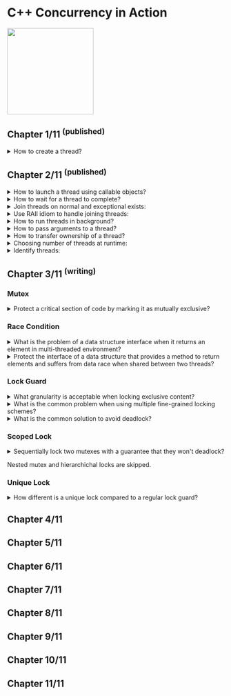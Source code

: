 # C++ Concurrency in Action
<img src="../../covers/9781617294693.jpg" width="200"/>

## Chapter 1/11 <sup>(published)</sup>

<details>
<summary>How to create a thread?</summary>

> **Description**
>
> ```cpp
> #include <iostream>
> #include <thread>
>
> void show_id()
> {
>     std::cout << std::this_thread::get_id() << std::endl;
> }
>
> int main()
> {
>     std::thread worker{show_id};
>     worker.join();
> }
> ``````

> **Resources**
> C++ Concurrency in Action - Chapter 1
> ---
> **References**
> - [Thread Library](https://en.cppreference.com/w/cpp/thread)
---
</details>

## Chapter 2/11 <sup>(published)</sup>

<details>
<summary>How to launch a thread using callable objects?</summary>

> ```cpp
> #include <thread>
>
> void do_something() {}
> void do_something_else() {}
>
> struct background_task
> {
>     void operator ()()
>     {
>         do_something();
>         do_something_else();
>     }
> };
>
> int main()
> {
>     std::thread thread_f(do_something);
>     thread_f.join();
>
>     background_task callable;
>     std::thread thread_c(callable);
>     thread_c.join();
>
>     // no to mistakenly call a thread like this:
>     //   std::thread thread_x(background_task());
>     // which can be correctly expressed like:
>     //   std::thread thread_x((background_task()));
>     //   std::thread thread_x{background_task()};
>
>     std::thread thread_l([]{
>         do_something();
>         do_something_else();
>     });
>     thread_l.join();
> }
> ``````
>
> ---
> **Resources**
> C++ Concurrency in Action - Chapter 2
> ---
> **References**
> - [std::thread](https://en.cppreference.com/w/cpp/thread/thread)
> ---
</details>

<details>
<summary>How to wait for a thread to complete?</summary>

> ```cpp
> #include <thread>
> #include <chrono>
>
> struct background_task
> {
>     using time_point = std::chrono::time_point<std::chrono::system_clock>;
>
>     time_point& elapsed;
>     background_task(time_point& init): elapsed{init}
>     { }
>
>     void operator ()()
>     {
>         using namespace std::chrono_literals;
>
>         std::this_thread::sleep_for(1s);
>         elapsed + 1s;
>     }
> };
>
> int main()
> {
>     // sharing object
>     std::chrono::time_point<std::chrono::system_clock> elapsed{};
>     background_task f{elapsed};
>     std::thread task(f);
>     task.join();
> }
> ``````
>
> ---
> **Resources**
> C++ Concurrency in Action - Chapter 2
> ---
> **References**
> - [std::thread](https://en.cppreference.com/w/cpp/thread/thread)
> ---
</details>

<details>
<summary>Join threads on normal and exceptional exists:</summary>

> ```cpp
> #include <thread>
> #include <stdexcept>
>
> void do_something() { }
> void do_something_else() { throw std::runtime_error("fatal"); }
>
> int main()
> {
>     std::thread t(do_something);
>
>     try
>     {
>         do_something_else();
>     }
>     catch (std::exception const& exp)
>     {
>         t.join(); // reaches due exceptional exit but joins anyway
>         throw;
>     }
>
>     t.join();
> }
> ``````
>
> ---
> **Resources**
> C++ Concurrency in Action - Chapter 2
>
> ---
> **References**
> - [std::thread](https://en.cppreference.com/w/cpp/thread/thread)
> ---
</details>

<details>
<summary>Use RAII idiom to handle joining threads:</summary>

> ```cpp
> #include <thread>
>
> void do_something() { }
>
> class thread_guard
> {
>     std::thread& _t;
>
> public:
>     explicit thread_guard(std::thread& t): _t{t} {}
>     virtual ~thread_guard() { if (_t.joinable()) _t.join(); }
>     thread_guard(thread_guard const&) = delete;
>     thread_guard& operator =(thread_guard const&) = delete;
> };
>
> int main()
> {
>     std::thread t(do_something);
>     thread_guard joining_thread{t};
> }
> ``````
>
> ---
> **Resources**
> C++ Concurrency in Action - Chapter 2
> ---
> **References**
> ---
</details>

<details>
<summary>How to run threads in background?</summary>

> ```cpp
> #include <thread>
> #include <cassert>
>
> void do_background_work() { }
>
> int main()
> {
>     std::thread task{do_background_work};
>     task.detach();
>     assert(!task.joinable());
> }
> ``````
>
> ---
> **Resources**
> C++ Concurrency in Action - Chapter 2
> ---
> **References**
> ---
</details>

<details>
<summary>How to pass arguments to a thread?</summary>

> **Description**
>
> ```cpp
> #include <thread>
> #include <memory>
> #include <string>
> #include <string_view>
>
> void rvalue_write(std::string&&) { } // rvalue only
> void lvalue_write(std::string&) { } // lvalue only
> void pointer_write(std::string_view) { } // pointer only
> void smart_write(std::unique_ptr<std::string>) { } // non-copyable object only
>
> struct heavy_work
> {
>     void do_lengthy_work(std::string&) {}
> };
>
> int main()
> {
>     // implicit cast from const char* to std::string
>     std::thread write_thread(rvalue_write, "text");
>     write_thread.join();
>
>     char text[1024];
>     sprintf(text, "%i", 1);
>
>     // use of local object in joinable thread
>     std::thread pointer_thread(pointer_write, text);
>     pointer_thread.join();
>
>     // use of copied local object before background thread invokation
>     std::thread local_thread(rvalue_write, std::string{text});
>     local_thread.detach();
>
>     // pass by lvalue reference to avoid copy
>     std::string str{text};
>     std::thread ref_thread(lvalue_write, std::ref(str));
>     ref_thread.join();
>
>     // bind method to thread
>     heavy_work some_work;
>     std::thread binding_thread(&heavy_work::do_lengthy_work, &some_work, std::ref(str));
>     binding_thread.join();
>
>     // explicitly move non-copyable objects
>     std::unique_ptr<std::string> non_copyable{new std::string{str}};
>     std::thread smart_thread(smart_write, std::move(non_copyable));
>     smart_thread.join();
> }
> ``````
>
> ---
> **Resources**
> C++ Concurrency in Action - Chapter 2
> ---
> **References**
> ---
</details>

<details>
<summary>How to transfer ownership of a thread?</summary>

> ```cpp
> #include <thread>
>
> void do_work() { }
>
> int main()
> {
>     std::thread t1{do_work}; // t1 joinable
>     std::thread t2{std::move(t1)}; // t1 empty, t2 joinable
>     t1 = std::thread{do_work}; // t1 joinable
>     std::thread t3 = std::move(t2); // t3 joinable, t2 empty
>     t2 = std::move(t1); // t2 joinable, t1 empty
>
>     // t1 is already empty
>     t2.join();
>     t3.join();
> }
> ``````
>
> ---
> **Resources**
> C++ Concurrency in Action - Chapter 2
> ---
> **References**
> ---
</details>

<details>
<summary>Choosing number of threads at runtime:</summary>

> ```cpp
> #include <thread>
> #include <vector>
>
> void task() { }
>
> int main()
> {
>     unsigned int const min_threads = 2;
>     unsigned int const hw_threads = std::thread::hardware_concurrency();
>     unsigned int const num_threads = hw_threads ? hw_threads : min_threads;
>
>     std::vector<std::thread> threads(num_threads-1); // count main thread as well
>
>     for (std::thread& t: threads)
>         t = std::thread{task};
>
>     for (std::thread& t: threads)
>         t.join();
> }
> ``````
>
> ---
> **Resources**
> C++ Concurrency in Action - Chapter 2
>
> ---
> **References**
> ---
</details>

<details>
<summary>Identify threads:</summary>

> ```cpp
> #include <thread>
> #include <iostream>
>
> int main()
> {
>     std::thread::id const main_thread_id = std::this_thread::get_id();
>     std::cout << main_thread_id << std::endl;
> }
> ``````
>
> ---
> **Resources**
> C++ Concurrency in Action - Chapter 2
> ---
> **References**
> ---
</details>

## Chapter 3/11 <sup>(writing)</sup>

### Mutex

<details>
<summary>Protect a critical section of code by marking it as mutually exclusive?</summary>

> To create a mutex, construct an instance of `std::mutex`, lock it with a call
> to the `lock()` member function, and unlock iit with a call to the `unlock()`
> member function. But this procedure is better done by `std::lock_guard` class
> template in the standard library. Both `std::mutex` and `std::lock_guard` are
> declared in the `<mutex>` header.
>
> ```cpp
> #include <iostream>
> #include <iterator>
> #include <vector>
> #include <thread>
> #include <mutex>
>
> std::vector<long> data;
> std::mutex mutex;
>
> void add_data(long value)
> {
>     std::lock_guard<std::mutex> guard(mutex);
>     data.push_back(value);
> }
>
> void print_data()
> {
>     std::lock_guard<std::mutex> guard(mutex);
>     std::for_each(std::begin(data), std::end(data), std::ostream_iterator(std::cout, " "));
> }
>
> int main()
> {
>     std::thread t1{add_data, 1);
>     std::thread t2{add_data, 2);
>     std::thread t3{add_data, 3);
>
>     print_data();
>
>     t1.join();
>     t2.join();
>     t3.join();
> }
> ``````
>
> ---
> **Resources**
> - C++ Concurrency in Action - Chapter 3
> ---
> **References**
> ---
</details>

### Race Condition

<details>
<summary>What is the problem of a data structure interface when it returns an element in multi-threaded environment?</summary>

> Consider `std::stack<std::vector<int>>`. Now, a vector is a dynamically sized
> container, so when you copy a vector, the library has to allocate some more
> memory from the heap in order to copy the contents. If the system is heavily
> loaded or there are significant resource constraints, this memory allocation
> can fail, so the copy constructor for vector might throw a `std::bad_alloc`
> exception. This is likely if the vector contains a lot of elements. If the
> `pop()` function was defined to return the value popped, as well as remove it
> from the stack, you have a potential problem: the value being popped is
> returned to the caller only after the stack has been modified, but the
> process of copying the data to return to the caller might throw an exception.
> If this happens, the data popped is lost; it has been removed from the stack,
> but the copy was unsuccessful!
>
> The designers of the `std::stack` interface helpfully split the operation in
> two: get the `top()` element and then `pop()` it from the stack, so that if
> you can’t safely copy the data, it stays on the stack.
>
> Unfortunately, it’s precisely this split that you’re trying to avoid in
> eliminating the race condition!
>
> ---
> **Resources**
> - C++ Concurrency in Action - Chapter 3
> ---
> **References**
> ---
</details>

<details>
<summary>Protect the interface of a data structure that provides a method to return elements and suffers from data race when shared between two threads?</summary>

> **Description**
>
> To protect the data we should change the design of the interface. There are
> commonly two methods to protect data from race condition when returning:
>
> 1. Pass in a reference
> 2. Return a pointer to the removed item
>
> ```cpp
> #include <exception>
> #include <memory>
> #include <stack>
> #include <mutex>
>
> struct empty_stack : std::exception
> {
>     char const* what() const noexcept;
> };
>
> template<typename T>
> class threadsafe_stack
> {
> private:
>     mutable std::mutex exclusive_lock;
>     std::stack<T> data;
>
> public:
>     threadsafe_stack() { }
>
>     threadsafe_stack(threadsafe_stack const& other)
>     {
>         std::lock_guard<std::mutex> guard(other.exclusive_lock);
>         data = other;
>     }
>
>     threadsafe_stack& operator=(threadsafe_stack const&) = delete;
>
>     void push(T value)
>     {
>         std::lock_guard<std::mutex> guard(exclusive_lock);
>         data.push(value);
>     }
>
>     std::shared_ptr<T> pop()
>     {
>         std::lock_guard<std::mutex> guard(exclusive_lock);
>         if (data.empty()) throw empty_stack{};
>         std::shared_ptr<T> const value = std::make_shared<T>(data.top());
>         data.pop();
>         return value;
>     }
>
>     void pop(T& value)
>     {
>         std::lock_guard<std::mutex> guard(exclusive_lock);
>         if (data.empty()) throw empty_stack{};
>         value = data.pop();
>         return value;
>     }
>
>     bool empty() const
>     {
>         std::lock_guard<std::mutex> guard(exclusive_lock);
>         return data.empty();
>     }
> };
> ``````
>
> ---
> **Resources**
> - C++ Concurrency in Action - Chapter 3
> ---
> **References**
> ---
</details>

### Lock Guard

<details>
<summary>What granularity is acceptable when locking exclusive content?</summary>

> As the discussion of `top()` and `pop()` shows, problematic race conditions
> in interfaces arise because of locking at too small a granularity; the
> protection doesn’t cover the entirety of the desired operation. Problems with
> mutexes can also arise from locking at too large a granularity; the extreme
> situation is a single global mutex that protects all shared data. In a system
> where there’s a significant amount of shared data, this can eliminate any
> performance benefits of concurrency, because the threads are forced to run
> one at a time, even when they’re accessing different bits of data. The first
> versions of the Linux kernel that were designed to handle multi-processor
> systems used a single global kernel lock. Although this worked, it meant that
> a two-processor system typically had much worse performance than two
> single-processor systems, and performance on a four-processor system was
> nowhere near that of four single-processor systems. There was too much
> contention for the kernel, so the threads running on the additional
> processors were unable to perform useful work. Later revisions of the Linux
> kernel have moved to a more fine-grained locking scheme, so the performance
> of a four-processor system is much nearer the ideal of four times that of a
> single-processor system, because there’s far less contention.
>
> ---
> **Resources**
> - C++ Concurrency in Action - Chapter 3
>
> ---
> **References**
> ---
</details>

<details>
<summary>What is the common problem when using multiple fine-grained locking schemes?</summary>

> One issue with fine-grained locking schemes is that sometimes you need more
> than one mutex locked in order to protect all the data in an operation. such
> as when the mutexes are protecting separate instances of a class.
>
> If you end up having to lock two or more mutexes for a given operation,
> there’s another potential problem lurking in the wings, **deadlock**.
>
> ---
> **Resources**
> - C++ Concurrency in Action - Chapter 3
> ---
> **References**
> ---
</details>

<details>
<summary>What is the common solution to avoid deadlock?</summary>

> The common advice for avoiding deadlock is to always lock the two mutexes in
> the same order: if you always lock mutex A before mutex B, then you’ll never
> deadlock. Sometimes this is straightforward, because the mutexes are serving
> different purposes, but other times it’s not so simple, such as when the
> mutexes are each protecting a separate instance of the same class.
>
> Thankfully, the C++ Standard Library has a cure for this in the form of
> `std::lock`, a function that can lock two or more mutexes at once without
> risk of deadlock.
>
> ```cpp
> class some_big_object;
>
> void swap(some_big_object& lhs, some_big_object& rhs);
>
> class heavy_work
> {
> private:
>     some_big_object data;
>     std::mutex exclusive_lock;
>
> public:
>     heavy_work(some_big_object const& sd):data(sd) { }
>
>     friend void swap(heavy_work& lhs, heavy_work& rhs)
>     {
>         if(&lhs==&rhs)
>             return;
>         std::lock(lhs.exclusive_lock, rhs.exclusive_lock); // locks the two mutexes
>         std::lock_guard<std::mutex> lock_a(lhs.exclusive_lock, std::adopt_lock);
>         std::lock_guard<std::mutex> lock_b(rhs.exclusive_lock, std::adopt_lock);
>         swap(lhs.data,rhs.data);
>     }
> };
> ``````
>
> C++17 provides additional support for this scenario, in the form of a new
> RAII template, `std::scoped_lock<>`. This is exactly equivalent to
> `std::lock_guard<>`, except that it is a variadic template, accepting a list
> of mutex types as template parameters, and a list of mutexes as constructor
> arguments. The mutexes supplied to the constructor are locked using the same
> algorithm as std::lock, so that when the constructor completes they are all
> locked, and they are then all unlocked in the destructor.
>
> ```cpp
> void swap(heavy_work& lhs, heavy_work& rhs)
> {
>     if(&lhs == &rhs)
>         return;
>     std::scoped_lock guard(lhs.exclusive_lock, rhs.exclusive_lock);
>     swap(lhs.some_detail, rhs.some_detail);
> }
> ``````
>
> The `std::adopt_lock` parameter is supplied in addition to the mutex to
> indicate to the `std::lock_guard` objects that the mutexes are already
> locked, and they should adopt the ownership of the existing lock on the mutex
> rather than attempt to lock the mutex in the constructor.
>
> ---
> **Resources**
> - C++ Concurrency in Action - Chapter 3
> ---
> **References**
> ---
</details>

### Scoped Lock

<details>
<summary>Sequentially lock two mutexes with a guarantee that they won't deadlock?</summary>

> It’s worth noting that locking any of the mutexes inside the call to
> `std::lock` can throw an exception; in this case, the exception is propagated
> out of `std::lock`. If `std::lock` has successfully acquired a lock on one
> mutex and an exception is thrown when it tries to acquire a lock on the other
> mutex, this first lock is released automatically. `std::lock` provides
> all-or-nothing semantics with regard to locking the supplied mutexes.
>
> C++17 provides additional support for this scenario, in the form of a new
> RAII template, `std::scoped_lock<>`. This is exactly equivalent to
> `std::lock_guard<>`, except that it is a variadic template, accepting a list
> of mutex types as template parameters, and a list of mutexes as constructor
> arguments. The mutexes supplied to the constructor are locked using the same
> algorithm as std::lock, so that when the constructor completes they are all
> locked, and they are then all unlocked in the destructor.
>
> ---
> **Resources**
> - C++ Concurrency in Action - Chapter 3
> ---
> **References**
> ---
</details>

Nested mutex and hierarchichal locks are skipped.

### Unique Lock

<details>
<summary>How different is a unique lock compared to a regular lock guard?</summary>

> `std::unique_lock` provides a bit more flexibility than `std::lock_guard` by
> relaxing the invariants; an `std::unique_lock` instance doesn't always own
> the mutex that it's associated with. First off, as you can pass
> `std::adopt_lock` as a second argument to the constructor to have the lock
> object manage the lock on a mutex, you can also pass `std::defer_lock` as the
> second argument to indicate that the mutex should remain unlocked on
> construction. The lock can then be acquired later by `std::lock()` on the
> `std::unique_lock` object or by passing `std::unique_lock` object to
> `std::lock()`.
>
> ```cpp
> class some_big_object;
>
> void swap(some_big_object& lhs, some_big_object& rhs);
>
> class heavy_work
> {
> private:
>     some_big_object data;
>     std::mutex exclusive_lock;
>
> public:
>     heavy_work(some_big_object const& sd):data(sd) { }
>
>     friend void swap(heavy_work& lhs, heavy_work& rhs)
>     {
>         if(&lhs==&rhs)
>             return;
>         std::unique_lock<std::mutex> lock_a(lhs.exclusive_lock, std::defer_lock);
>         std::unique_lock<std::mutex> lock_b(rhs.exclusive_lock, std::defer_lock);
>         std::lock(lhs.exclusive_lock, rhs.exclusive_lock); // locks the two mutexes
>         swap(lhs.data,rhs.data);
>     }
> };
> ``````
>
> ---
> **Resources**
> - C++ Concurrency in Action - Chapter 3
>
> ---
> **References**
> ---
</details>

## Chapter 4/11
## Chapter 5/11
## Chapter 6/11
## Chapter 7/11
## Chapter 8/11
## Chapter 9/11
## Chapter 10/11
## Chapter 11/11
